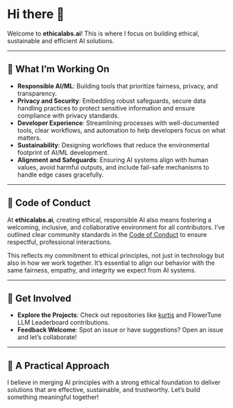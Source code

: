 # Hi there 👋  

Welcome to **ethicalabs.ai**! This is where I focus on building ethical, sustainable and efficient AI solutions.

---

## 🌟 What I’m Working On  

- **Responsible AI/ML**: Building tools that prioritize fairness, privacy, and transparency.  
- **Privacy and Security**: Embedding robust safeguards, secure data handling practices to protect sensitive information and ensure compliance with privacy standards.  
- **Developer Experience**: Streamlining processes with well-documented tools, clear workflows, and automation to help developers focus on what matters.  
- **Sustainability**: Designing workflows that reduce the environmental footprint of AI/ML development.  
- **Alignment and Safeguards**: Ensuring AI systems align with human values, avoid harmful outputs, and include fail-safe mechanisms to handle edge cases gracefully.  

---

## 📝 Code of Conduct  

At **ethicalabs.ai**, creating ethical, responsible AI also means fostering a welcoming, inclusive, and collaborative environment for all contributors. I’ve outlined clear community standards in the [Code of Conduct](./CODE_OF_CONDUCT.md) to ensure respectful, professional interactions.  

This reflects my commitment to ethical principles, not just in technology but also in how we work together. It’s essential to align our behavior with the same fairness, empathy, and integrity we expect from AI systems. 

---

## 🌈 Get Involved  

- **Explore the Projects**: Check out repositories like [kurtis](https://github.com/ethicalabs-ai/kurtis) and FlowerTune LLM Leaderboard contributions.  
- **Feedback Welcome**: Spot an issue or have suggestions? Open an issue and let’s collaborate!

---

## 🔐 A Practical Approach  

I believe in merging AI principles with a strong ethical foundation to deliver solutions that are effective, sustainable, and trustworthy. Let’s build something meaningful together!
